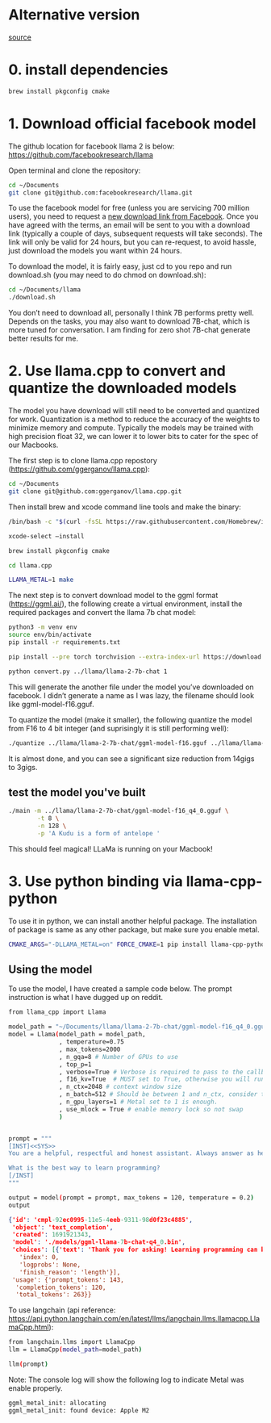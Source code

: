 # Alternative version
[source](https://gist.github.com/cedrickchee/e8d4cb0c4b1df6cc47ce8b18457ebde0)


# 0. install dependencies
```bash
brew install pkgconfig cmake
```


# 1. Download official facebook model
The github location for facebook llama 2 is below: https://github.com/facebookresearch/llama

Open terminal and clone the repository:

```bash
cd ~/Documents
git clone git@github.com:facebookresearch/llama.git
```
To use the facebook model for free (unless you are servicing 700 million users), you need to request a [new download link from Facebook](https://ai.meta.com/resources/models-and-libraries/llama-downloads/). Once you have agreed with the terms, an email will be sent to you with a download link (typically a couple of days, subsequent requests will take seconds). The link will only be valid for 24 hours, but you can re-request, to avoid hassle, just download the models you want within 24 hours.

To download the model, it is fairly easy, just cd to you repo and run download.sh (you may need to do chmod on download.sh):

```bash
cd ~/Documents/llama
./download.sh
```
You don’t need to download all, personally I think 7B performs pretty well. Depends on the tasks, you may also want to download 7B-chat, which is more tuned for conversation. 
I am finding for zero shot 7B-chat generate better results for me.

# 2. Use llama.cpp to convert and quantize the downloaded models
The model you have download will still need to be converted and quantized for work. Quantization is a method to reduce the accuracy of the weights to minimize memory and compute. Typically the models may be trained with high precision float 32, we can lower it to lower bits to cater for the spec of our Macbooks.

The first step is to clone llama.cpp repostory (https://github.com/ggerganov/llama.cpp):
```bash
cd ~/Documents
git clone git@github.com:ggerganov/llama.cpp.git
```
Then install brew and xcode command line tools and make the binary:
```bash
/bin/bash -c "$(curl -fsSL https://raw.githubusercontent.com/Homebrew/install/HEAD/install.sh)"

xcode-select –install 
```
```bash
brew install pkgconfig cmake
```

```bash
cd llama.cpp

LLAMA_METAL=1 make
```

The next step is to convert download model to the ggml format (https://ggml.ai/), the following create a virtual environment, install the required packages and convert the llama 7b chat model:

```bash
python3 -m venv env
source env/bin/activate
pip install -r requirements.txt
```

```bash
pip install --pre torch torchvision --extra-index-url https://download.pytorch.org/whl/nightly/cpu
```

```bash
python convert.py ../llama/llama-2-7b-chat 1
```

This will generate the another file under the model you’ve downloaded on facebook. I didn’t generate a name as I was lazy, the filename should look like ggml-model-f16.gguf.

To quantize the model (make it smaller), the following quantize the model from F16 to 4 bit integer (and suprisingly it is still performing well):
```bash
./quantize ../llama/llama-2-7b-chat/ggml-model-f16.gguf ../llama/llama-2-7b-chat/ggml-model-f16_q4_0.gguf q4_0
```
It is almost done, and you can see a significant size reduction from 14gigs to 3gigs.

## test the model you've built
```bash
./main -m ../llama/llama-2-7b-chat/ggml-model-f16_q4_0.gguf \
        -t 8 \
        -n 128 \
        -p 'A Kudu is a form of antelope '
```
This should feel magical! LLaMa is running on your Macbook!


# 3. Use python binding via llama-cpp-python
To use it in python, we can install another helpful package. The installation of package is same as any other package, but make sure you enable metal.
```bash
CMAKE_ARGS="-DLLAMA_METAL=on" FORCE_CMAKE=1 pip install llama-cpp-python
```
## Using the model
To use the model, I have created a sample code below. The prompt instruction is what I have dugged up on reddit. 
```bash
from llama_cpp import Llama

model_path = "~/Documents/llama/llama-2-7b-chat/ggml-model-f16_q4_0.gguf"
model = Llama(model_path = model_path,       
              , temperature=0.75
              , max_tokens=2000
              , n_gqa=8 # Number of GPUs to use
              , top_p=1
              , verbose=True # Verbose is required to pass to the callback manager
              , f16_kv=True  # MUST set to True, otherwise you will run into problem after a couple of calls
              , n_ctx=2048 # context window size
              , n_batch=512 # Should be between 1 and n_ctx, consider the amount of RAM of your Apple Silicon Chip.
              , n_gpu_layers=1 # Metal set to 1 is enough.
              , use_mlock = True # enable memory lock so not swap
              )        


prompt = """
[INST]<<SYS>>
You are a helpful, respectful and honest assistant. Always answer as helpfully as possible, while being safe.  Your answers should not include any harmful, unethical, racist, sexist, toxic, dangerous, or illegal content. Please ensure that your responses are socially unbiased and positive in nature. If a question does not make any sense, or is not factually coherent, explain why instead of answering something not correct. If you don't know the answer to a question, please don't share false information.

What is the best way to learn programming?
[/INST]
"""

output = model(prompt = prompt, max_tokens = 120, temperature = 0.2)
output
```
```JSON
{'id': 'cmpl-92ec0995-11e5-4eeb-9311-98d0f23c4885',
 'object': 'text_completion',
 'created': 1691921343,
 'model': './models/ggml-llama-7b-chat-q4_0.bin',
 'choices': [{'text': 'Thank you for asking! Learning programming can be an exciting and rewarding journey, and there are several great ways to get started. Here are some recommendations:\n1. Online Courses: Websites such as Codecademy, Coursera, and Udemy offer a wide range of programming courses, from beginner to advanced levels. These courses are often interactive and include practical exercises to help you learn by doing.\n2. Books: If you prefer learning through reading, there are many excellent books on programming available. "Code Complete" by Steve McConnell, "C',
   'index': 0,
   'logprobs': None,
   'finish_reason': 'length'}],
 'usage': {'prompt_tokens': 143,
  'completion_tokens': 120,
  'total_tokens': 263}}
```
To use langchain (api reference: https://api.python.langchain.com/en/latest/llms/langchain.llms.llamacpp.LlamaCpp.html):
```bash
from langchain.llms import LlamaCpp
llm = LlamaCpp(model_path=model_path)

llm(prompt)
```

Note:
The console log will show the following log to indicate Metal was enable properly.
```bash
ggml_metal_init: allocating
ggml_metal_init: found device: Apple M2
```